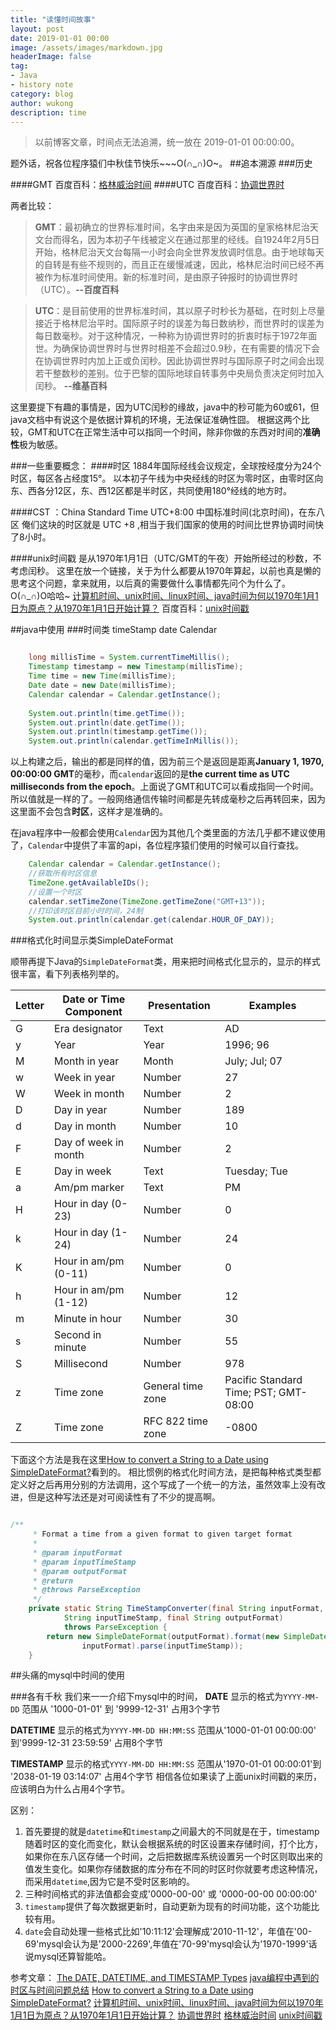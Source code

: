 ```yaml
---
title: "读懂时间故事"
layout: post
date: 2019-01-01 00:00
image: /assets/images/markdown.jpg
headerImage: false
tag:
- Java
- history note
category: blog
author: wukong
description: time
---
```

>以前博客文章，时间点无法追溯，统一放在 2019-01-01 00:00:00。

题外话，祝各位程序猿们中秋佳节快乐~~~O(∩_∩)O~。
##追本溯源
###历史

####GMT
百度百科：[格林威治时间](http://baike.baidu.com/view/856.htm)
####UTC
百度百科：[协调世界时](http://baike.baidu.com/view/42936.htm?fromtitle=UTC&fromid=5899996&type=syn)

两者比较：
>**GMT**：最初确立的世界标准时间，名字由来是因为英国的皇家格林尼治天文台而得名，因为本初子午线被定义在通过那里的经线。自1924年2月5日开始，格林尼治天文台每隔一小时会向全世界发放调时信息。由于地球每天的自转是有些不规则的，而且正在缓慢减速，因此，格林尼治时间已经不再被作为标准时间使用。新的标准时间，是由原子钟报时的协调世界时（UTC）。**--百度百科**

>**UTC**：是目前使用的世界标准时间，其以原子时秒长为基础，在时刻上尽量接近于格林尼治平时。国际原子时的误差为每日数纳秒，而世界时的误差为每日数毫秒。对于这种情况，一种称为协调世界时的折衷时标于1972年面世。为确保协调世界时与世界时相差不会超过0.9秒，在有需要的情况下会在协调世界时内加上正或负闰秒。因此协调世界时与国际原子时之间会出现若干整数秒的差别。位于巴黎的国际地球自转事务中央局负责决定何时加入闰秒。 **--维基百科**

这里要提下有趣的事情是，因为UTC闰秒的缘故，java中的秒可能为60或61，但java文档中有说这个是依据计算机的环境，无法保证准确性囧。
根据这两个比较，GMT和UTC在正常生活中可以指同一个时间，除非你做的东西对时间的**准确性**极为敏感。


###一些重要概念：
####时区
1884年国际经线会议规定，全球按经度分为24个时区，每区各占经度15°。
以本初子午线为中央经线的时区为零时区，由零时区向东、西各分12区，东、西12区都是半时区，共同使用180°经线的地方时。


####CST ：China Standard Time UTC+8:00 中国标准时间(北京时间)，在东八区
俺们这块的时区就是 UTC +8 ,相当于我们国家的使用的时间比世界协调时间快了8小时。

####unix时间戳
是从1970年1月1日（UTC/GMT的午夜）开始所经过的秒数，不考虑闰秒。
这里在放一个链接，关于为什么都要从1970年算起，以前也真是懒的思考这个问题，拿来就用，以后真的需要做什么事情都先问个为什么了。O(∩_∩)O哈哈~
[计算机时间、unix时间、linux时间、java时间为何以1970年1月1日为原点？从1970年1月1日开始计算？](http://blog.csdn.net/nishuishenhan/article/details/6020873)
百度百科：[unix时间戳](http://baike.baidu.com/view/821460.htm)

##java中使用
###时间类 timeStamp date Calendar
```java

    long millisTime = System.currentTimeMillis();
	Timestamp timestamp = new Timestamp(millisTime);
	Time time = new Time(millisTime);
	Date date = new Date(millisTime);
	Calendar calendar = Calendar.getInstance();
	
	System.out.println(time.getTime());
	System.out.println(date.getTime());
	System.out.println(timestamp.getTime());
	System.out.println(calendar.getTimeInMillis());
```
以上构建之后，输出的都是同样的值，因为前三个是返回是距离**January 1, 1970, 00:00:00 GMT**的毫秒，而`calendar`返回的是**the current time as UTC milliseconds from the epoch**。上面说了GMT和UTC可以看成指同一个时间。所以值就是一样的了。一般网络通信传输时间都是先转成毫秒之后再转回来，因为这里面不会包含**时区**，这样才是准确的。

在java程序中一般都会使用`Calendar`因为其他几个类里面的方法几乎都不建议使用了，`Calendar`中提供了丰富的api，各位程序猿们使用的时候可以自行查找。
```java
    Calendar calendar = Calendar.getInstance();
    //获取所有时区信息
	TimeZone.getAvailableIDs();
	//设置一个时区
	calendar.setTimeZone(TimeZone.getTimeZone("GMT+13"));
	//打印该时区目前小时时间，24制
	System.out.println(calendar.get(calendar.HOUR_OF_DAY));
```

###格式化时间显示类SimpleDateFormat

顺带再提下Java的`SimpleDateFormat`类，用来把时间格式化显示的，显示的样式很丰富，看下列表格列举的。

|Letter | Date or Time Component|  Presentation   | Examples|
|-----  |-----                  |----             |---------|
|G      |Era designator         |  Text           |      AD |
|y      | Year                  |  Year           | 1996; 96|
|M      |Month in year          |  Month          | July; Jul; 07|
|w      |Week in year           |  Number         | 27
|W      |Week in month          | Number          | 2
|D      |Day in year            | Number          | 189
|d      |Day in month           | Number          | 10
|F      |Day of week in month   |  Number         | 2
|E      |Day in week            | Text            | Tuesday; Tue
|a      |Am/pm marker           | Text            | PM
|H      |Hour in day (0-23)     | Number          | 0
|k      |Hour in day (1-24)     |Number           | 24
|K      |Hour in am/pm (0-11)   |Number           | 0
|h      |Hour in am/pm (1-12)   |Number           | 12
|m      |Minute in hour         |Number           | 30
|s      |Second in minute       |Number           | 55
|S      |Millisecond            |Number           | 978
|z      |Time zone              |General time zone| Pacific Standard Time; PST; GMT-08:00
|Z      |Time zone              |RFC 822 time zone| -0800 

下面这个方法是我在这里[How to convert a String to a Date using SimpleDateFormat?](http://stackoverflow.com/questions/9872419/how-to-convert-a-string-to-a-date-using-simpledateformat)看到的。
相比惯例的格式化时间方法，是把每种格式类型都定义好之后再用分别的方法调用，这个写成了一个统一的方法，虽然效率上没有改进，但是这种写法还是对可阅读性有了不少的提高啊。
```java

/**
     * Format a time from a given format to given target format
     * 
     * @param inputFormat
     * @param inputTimeStamp
     * @param outputFormat
     * @return
     * @throws ParseException
     */
    private static String TimeStampConverter(final String inputFormat,
            String inputTimeStamp, final String outputFormat)
            throws ParseException {
        return new SimpleDateFormat(outputFormat).format(new SimpleDateFormat(
                inputFormat).parse(inputTimeStamp));
    }
```


##头痛的mysql中时间的使用

###各有千秋
我们来一一介绍下mysql中的时间，
**DATE**
显示的格式为`YYYY-MM-DD` 范围从 '1000-01-01' 到 '9999-12-31' 占用3个字节

**DATETIME**
显示的格式为`YYYY-MM-DD HH:MM:SS` 范围从'1000-01-01 00:00:00' 到'9999-12-31 23:59:59' 占用8个字节

**TIMESTAMP**
显示的格式`YYYY-MM-DD HH:MM:SS` 范围从'1970-01-01 00:00:01'到 '2038-01-19 03:14:07' 占用4个字节 相信各位如果读了上面unix时间戳的来历，应该明白为什么占用4个字节。

区别：
1. 首先要提的就是`datetime`和`timestamp`之间最大的不同就是在于，timestamp随着时区的变化而变化，默认会根据系统的时区设置来存储时间，打个比方，如果你在东八区存储一个时间，之后把数据库系统设置另一个时区则取出来的值发生变化。如果你存储数据的库分布在不同的时区时你就要考虑这种情况，而采用`datetime`,因为它是不受时区影响的。
2. 三种时间格式的非法值都会变成'0000-00-00' 或 '0000-00-00 00:00:00'
3. `timestamp`提供了每次数据更新时，自动更新为现有的时间功能，这个功能比较有用。
4. `date`会自动处理一些格式比如'10:11:12'会理解成'2010-11-12'，年值在'00-69'mysql会认为是'2000-2269',年值在'70-99'mysql会认为'1970-1999'话说mysql还算智能哈。

参考文章：
[The DATE, DATETIME, and TIMESTAMP Types](https://dev.mysql.com/doc/refman/5.7/en/datetime.html)
[java编程中遇到的时区与时间问题总结](http://www.rigongyizu.com/java-timezone-time-issue-summary/)
[How to convert a String to a Date using SimpleDateFormat?](http://stackoverflow.com/questions/9872419/how-to-convert-a-string-to-a-date-using-simpledateformat)
[计算机时间、unix时间、linux时间、java时间为何以1970年1月1日为原点？从1970年1月1日开始计算？](http://blog.csdn.net/nishuishenhan/article/details/6020873)
[协调世界时](http://baike.baidu.com/view/42936.htm?fromtitle=UTC&fromid=5899996&type=syn)
[格林威治时间](http://baike.baidu.com/view/856.htm)
[unix时间戳](http://baike.baidu.com/view/821460.htm)
